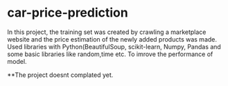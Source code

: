 # car-price-prediction
In this project, the training set was created by crawling a marketplace website and the price estimation of the newly added products was made. 
Used libraries with Python(BeautifulSoup, scikit-learn, Numpy, Pandas and some basic libraries like random,time etc. To imrove the performance of model.

**The project doesnt complated yet.
